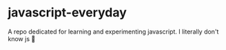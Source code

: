 # javascript-everyday
A repo dedicated for learning and experimenting javascript. I literally don't know js 🧐
